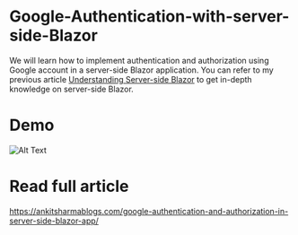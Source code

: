# Google-Authentication-with-server-side-Blazor
We will learn how to implement authentication and authorization using Google account in a server-side Blazor application. You can refer to my previous article [Understanding Server-side Blazor](https://ankitsharmablogs.com/understanding-server-side-blazor/) to get in-depth knowledge on server-side Blazor.

# Demo
![Alt Text](https://ankitsharmablogs.com/wp-content/uploads/2019/06/BlazorGoogleauthExecution.gif)

# Read full article
https://ankitsharmablogs.com/google-authentication-and-authorization-in-server-side-blazor-app/
